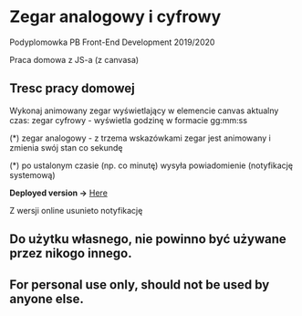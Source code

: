# Zegar analogowy i cyfrowy

Podyplomowka PB Front-End Development 2019/2020

Praca domowa z JS-a (z canvasa)

## Tresc pracy domowej

Wykonaj animowany zegar wyświetlający w elemencie canvas aktualny czas:
zegar cyfrowy - wyświetla godzinę w formacie gg:mm:ss

(*) zegar analogowy - z trzema wskazówkami
zegar jest animowany i zmienia swój stan co sekundę

(*) po ustalonym czasie (np. co minutę) wysyła powiadomienie (notyfikację systemową)

**Deployed version ->** [Here](https://b-lukaszuk.github.io/deployed_projects/clockDigiAnalog/clock.html)

Z wersji online usunieto notyfikację

## Do użytku własnego, nie powinno być używane przez nikogo innego.

## For personal use only, should not be used by anyone else.
